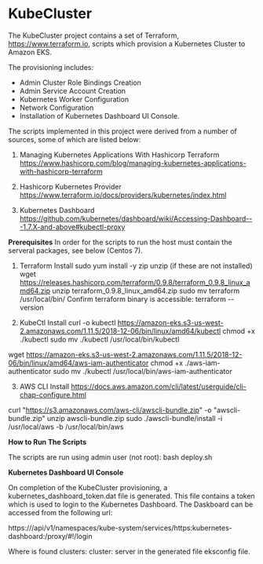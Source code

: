 # KubeCluster
The KubeCluster project contains a set of Terraform, https://www.terraform.io, 
scripts which provision a Kubernetes Cluster to Amazon EKS. 

The provisioning includes:
* Admin Cluster Role Bindings Creation
* Admin Service Account Creation 
* Kubernetes Worker Configuration
* Network Configuration
* Installation of Kubernetes Dashboard UI Console.

The scripts implemented in this project were derived from a number of sources, some of which are listed below:
1. Managing Kubernetes Applications With Hashicorp Terraform 
https://www.hashicorp.com/blog/managing-kubernetes-applications-with-hashicorp-terraform

2. Hashicorp Kubernetes Provider
https://www.terraform.io/docs/providers/kubernetes/index.html

3. Kubernetes Dashboard
https://github.com/kubernetes/dashboard/wiki/Accessing-Dashboard---1.7.X-and-above#kubectl-proxy

**Prerequisites**
In order for the scripts to run the host must contain the serveral packages, see below (Centos 7).

1. Terraform Install
sudo yum install -y zip unzip (if these are not installed)
wget https://releases.hashicorp.com/terraform/0.9.8/terraform_0.9.8_linux_amd64.zip
unzip terraform_0.9.8_linux_amd64.zip
sudo mv terraform /usr/local/bin/
Confirm terraform binary is accessible: terraform --version


2. KubeCtl Install
curl -o kubectl https://amazon-eks.s3-us-west-2.amazonaws.com/1.11.5/2018-12-06/bin/linux/amd64/kubectl
chmod +x ./kubectl
sudo mv ./kubectl /usr/local/bin/kubectl

wget https://amazon-eks.s3-us-west-2.amazonaws.com/1.11.5/2018-12-06/bin/linux/amd64/aws-iam-authenticator
chmod +x ./aws-iam-authenticator
sudo mv ./kubectl /usr/local/bin/aws-iam-authenticator

3. AWS CLI Install
https://docs.aws.amazon.com/cli/latest/userguide/cli-chap-configure.html

curl "https://s3.amazonaws.com/aws-cli/awscli-bundle.zip" -o "awscli-bundle.zip"
unzip awscli-bundle.zip
sudo ./awscli-bundle/install -i /usr/local/aws -b /usr/local/bin/aws


**How to Run The Scripts**

The scripts are run using admin user (not root):
bash deploy.sh

**Kubernetes Dashboard UI Console**

On completion of the KubeCluster provisioning, a kubernetes_dashboard_token.dat file
is generated. This file contains a token which is used to login to the Kubernetes 
Dashboard. The Daskboard can be accessed from the following url:

https://<Master IP>/api/v1/namespaces/kube-system/services/https:kubernetes-dashboard:/proxy/#!/login

Where <Master IP> is found clusters: cluster: server in the generated file eksconfig file.


 

